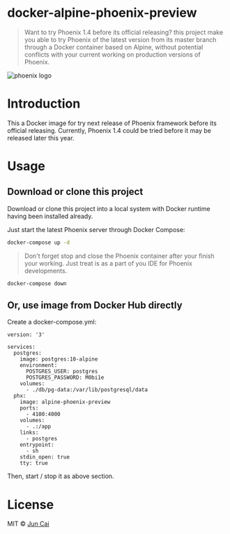 # docker-alpine-phoenix-preview

> Want to try Phoenix 1.4 before its official releasing? this project make you able to try Phoenix of the latest version from its master branch through a Docker container based on Alpine, without potential conflicts with your current working on production versions of Phoenix.

![phoenix logo](https://raw.githubusercontent.com/phoenixframework/phoenix/master/priv/static/phoenix.png)


# Introduction

This a Docker image for try next release of Phoenix framework before its official releasing. Currently, Phoenix 1.4 could be tried before it may be released later this year.


# Usage

## Download or clone this project

Download or clone this project into a local system with Docker runtime having been installed already.

Just start the latest Phoenix server through Docker Compose:

```bash
docker-compose up -d
```

> Don't forget stop and close the Phoenix container after your finish your working. Just treat is as a part of you IDE for Phoenix developments.

```bash
docker-compose down
```

## Or, use image from Docker Hub directly

Create a docker-compose.yml:
```
version: '3'

services:
  postgres:
    image: postgres:10-alpine
    environment:
      POSTGRES_USER: postgres
      POSTGRES_PASSWORD: M0bi1e
    volumes:
      - ./db/pg-data:/var/lib/postgresql/data
  phx:
    image: alpine-phoenix-preview
    ports:
      - 4100:4000
    volumes:
      - .:/app
    links:
      - postgres
    entrypoint:
      - sh
    stdin_open: true
    tty: true
```

Then, start / stop it as above section.



# License

MIT © [Jun Cai](https://github.com/jeantsai)